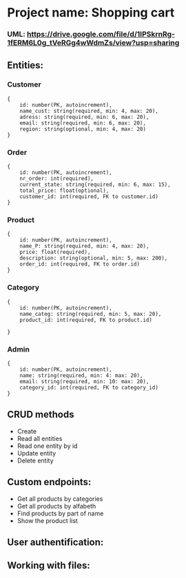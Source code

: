 # Project name: Shopping cart

### UML: https://drive.google.com/file/d/1IPSkrnRg-1fERM6L0g_tVeRGg4wWdmZs/view?usp=sharing

## Entities:

### Customer
```
{
    id: number(PK, autoincrement),
    name_cust: string(required, min: 4, max: 20),
    adress: string(required, min: 6, max: 20),
    email: string(required, min: 6, max: 20),
    region: string(optional, min: 4, max: 20)
}
```
### Order
```
{
    id: number(PK, autoincrement),
    nr_order: int(required),
    current_state: string(required, min: 6, max: 15),
    total_price: float(optional),
    customer_id: int(required, FK to customer.id)
}
```
### Product
```
{
    id: number(PK, autoincrement),
    name_P: string(required, min: 4, max: 20),
    price: float(required),
    description: string(optional, min: 5, max: 200),
    order_id: int(required, FK to order.id) 
}
```
### Category
```
{
    id: number(PK, autoincrement),
    name_categ: string(required, min: 5, max: 20),
    product_id: int(required, FK to product.id)

}
```
### Admin
```
{
    id: number(PK, autoincrement),
    name: string(required, min: 4: max: 20),
    email: string(required, min: 10: max: 20),
    category_id: int(required, FK to category_id)
}
```
## CRUD methods
+ Create
+ Read all entities
+ Read one entity by id
+ Update entity
+ Delete entity

## Custom endpoints:
+ Get all products by categories
+ Get all products by alfabeth
+ Find products by part of name
+ Show the product list

## User authentification:


## Working with files: